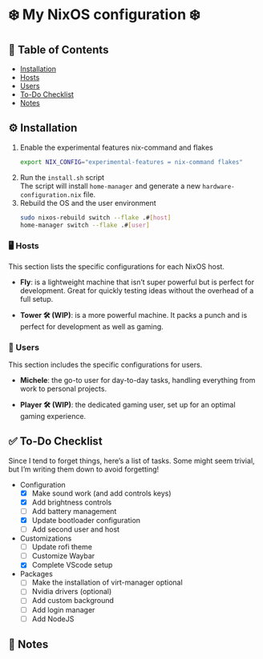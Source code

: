 # ❄️ My NixOS configuration ❄️

## 📖 Table of Contents

- [Installation](#⚙️-installation)
- [Hosts](#🖥️-hosts)
- [Users](#👤-users)
- [To-Do Checklist](#✅-to-do-checklist)
- [Notes](#📝-notes)

## ⚙️ Installation

1.  Enable the experimental features nix-command and flakes
    ```bash
    export NIX_CONFIG="experimental-features = nix-command flakes"
    ```
2.  Run the `install.sh` script\
    The script will install `home-manager` and generate a new `hardware-configuration.nix` file.
3.  Rebuild the OS and the user environment
    ```bash
    sudo nixos-rebuild switch --flake .#[host]
    home-manager switch --flake .#[user]
    ```

### 🖥️ Hosts

This section lists the specific configurations for each NixOS host.

- **Fly**: is a lightweight machine that isn’t super powerful but is perfect for development. Great for quickly testing ideas without the overhead of a full setup.

- **Tower 🛠️ (WIP)**: is a more powerful machine. It packs a punch and is perfect for development as well as gaming.

### 👤 Users

This section includes the specific configurations for users.

- **Michele**: the go-to user for day-to-day tasks, handling everything from work to personal projects.

- **Player 🛠️ (WIP)**: the dedicated gaming user, set up for an optimal gaming experience.

## ✅ To-Do Checklist

Since I tend to forget things, here’s a list of tasks. Some might seem trivial, but I’m writing them down to avoid forgetting!

- Configuration
    - [x] Make sound work (and add controls keys)
    - [x] Add brightness controls
    - [ ] Add battery management
    - [x] Update bootloader configuration
    - [ ] Add second user and host
- Customizations
    - [ ] Update rofi theme
    - [ ] Customize Waybar
    - [x] Complete VScode setup
- Packages
    - [ ] Make the installation of virt-manager optional
    - [ ] Nvidia drivers (optional)
    - [ ] Add custom background
    - [ ] Add login manager
    - [ ] Add NodeJS

## 📝 Notes
